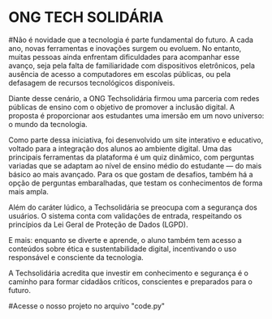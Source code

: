 # ONG TECH SOLIDÁRIA 
#Não é novidade que a tecnologia é parte fundamental do futuro. A cada ano, novas ferramentas e inovações surgem ou evoluem. No entanto, muitas pessoas ainda enfrentam dificuldades para acompanhar esse avanço, seja pela falta de familiaridade com dispositivos eletrônicos, pela ausência de acesso a computadores em escolas públicas, ou pela defasagem de recursos tecnológicos disponíveis.

Diante desse cenário, a ONG Techsolidária firmou uma parceria com redes públicas de ensino com o objetivo de promover a inclusão digital. A proposta é proporcionar aos estudantes uma imersão em um novo universo: o mundo da tecnologia.

Como parte dessa iniciativa, foi desenvolvido um site interativo e educativo, voltado para a integração dos alunos ao ambiente digital. Uma das principais ferramentas da plataforma é um quiz dinâmico, com perguntas variadas que se adaptam ao nível de ensino médio do estudante — do mais básico ao mais avançado. Para os que gostam de desafios, também há a opção de perguntas embaralhadas, que testam os conhecimentos de forma mais ampla.

Além do caráter lúdico, a Techsolidária se preocupa com a segurança dos usuários. O sistema conta com validações de entrada, respeitando os princípios da Lei Geral de Proteção de Dados (LGPD).

E mais: enquanto se diverte e aprende, o aluno também tem acesso a conteúdos sobre ética e sustentabilidade digital, incentivando o uso responsável e consciente da tecnologia.

A Techsolidária acredita que investir em conhecimento e segurança é o caminho para formar cidadãos críticos, conscientes e preparados para o futuro.


#Acesse o nosso projeto no arquivo "code.py"
